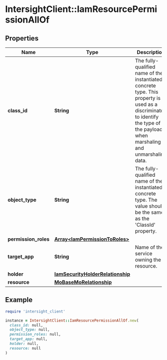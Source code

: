 # IntersightClient::IamResourcePermissionAllOf

## Properties

| Name | Type | Description | Notes |
| ---- | ---- | ----------- | ----- |
| **class_id** | **String** | The fully-qualified name of the instantiated, concrete type. This property is used as a discriminator to identify the type of the payload when marshaling and unmarshaling data. | [default to &#39;iam.ResourcePermission&#39;] |
| **object_type** | **String** | The fully-qualified name of the instantiated, concrete type. The value should be the same as the &#39;ClassId&#39; property. | [default to &#39;iam.ResourcePermission&#39;] |
| **permission_roles** | [**Array&lt;IamPermissionToRoles&gt;**](IamPermissionToRoles.md) |  | [optional] |
| **target_app** | **String** | Name of the service owning the resource. | [optional][readonly] |
| **holder** | [**IamSecurityHolderRelationship**](IamSecurityHolderRelationship.md) |  | [optional] |
| **resource** | [**MoBaseMoRelationship**](MoBaseMoRelationship.md) |  | [optional] |

## Example

```ruby
require 'intersight_client'

instance = IntersightClient::IamResourcePermissionAllOf.new(
  class_id: null,
  object_type: null,
  permission_roles: null,
  target_app: null,
  holder: null,
  resource: null
)
```


